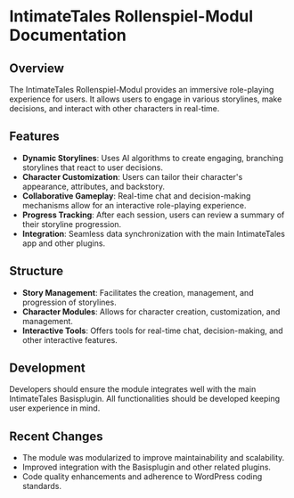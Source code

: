 
# IntimateTales Rollenspiel-Modul Documentation

## Overview
The IntimateTales Rollenspiel-Modul provides an immersive role-playing experience for users. It allows users to engage in various storylines, make decisions, and interact with other characters in real-time.

## Features
- **Dynamic Storylines**: Uses AI algorithms to create engaging, branching storylines that react to user decisions.
- **Character Customization**: Users can tailor their character's appearance, attributes, and backstory.
- **Collaborative Gameplay**: Real-time chat and decision-making mechanisms allow for an interactive role-playing experience.
- **Progress Tracking**: After each session, users can review a summary of their storyline progression.
- **Integration**: Seamless data synchronization with the main IntimateTales app and other plugins.

## Structure
- **Story Management**: Facilitates the creation, management, and progression of storylines.
- **Character Modules**: Allows for character creation, customization, and management.
- **Interactive Tools**: Offers tools for real-time chat, decision-making, and other interactive features.

## Development
Developers should ensure the module integrates well with the main IntimateTales Basisplugin. All functionalities should be developed keeping user experience in mind.

## Recent Changes
- The module was modularized to improve maintainability and scalability.
- Improved integration with the Basisplugin and other related plugins.
- Code quality enhancements and adherence to WordPress coding standards.

